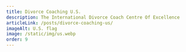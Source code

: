 ```yaml
---
title: Divorce Coaching U.S.
description: The International Divorce Coach Centre Of Excellence
articleLink: /posts/divorce-coaching-us/
imageAlt: U.S. flag
image: /static/img/us.webp
order: 9
---
```


